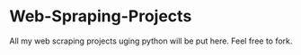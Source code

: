 # Web-Spraping-Projects
All my web scraping projects uging python will be put here. Feel free to fork.
